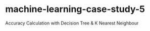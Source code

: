 # machine-learning-case-study-5
Accuracy Calculation with Decision Tree  &amp;   K Nearest Neighbour 
